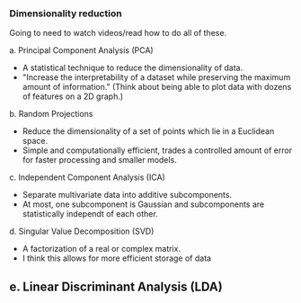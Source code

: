### Dimensionality reduction

Going to need to watch videos/read how to do all of these.

a. Principal Component Analysis (PCA)
- A statistical technique to reduce the dimensionality of data.
- "Increase the interpretability of a dataset while preserving the maximum amount of information." (Think about being able to plot data with dozens of features on a 2D graph.)

b. Random Projections
- Reduce the dimensionality of a set of points which lie in a Euclidean space.
- Simple and computationally efficient, trades a controlled amount of error for faster processing and smaller models.

c. Independent Component Analysis (ICA)
- Separate multivariate data into additive subcomponents.
- At most, one subcomponent is Gaussian and subcomponents are statistically independt of each other.

d. Singular Value Decomposition (SVD)
- A factorization of a real or complex matrix.
- I think this allows for more efficient storage of data

e. Linear Discriminant Analysis (LDA)
- 
